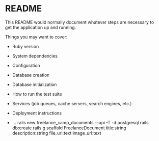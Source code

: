 # README

This README would normally document whatever steps are necessary to get the
application up and running.

Things you may want to cover:

* Ruby version

* System dependencies

* Configuration

* Database creation

* Database initialization

* How to run the test suite

* Services (job queues, cache servers, search engines, etc.)

* Deployment instructions

* ...
 rails new freelance_camp_documents --api -T -d postgresql
 rails db:create
rails g scaffold FreelanceDocument title:string description:string file_url:text image_url:text